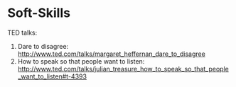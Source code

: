 # Soft-Skills

TED talks:
1. Dare to disagree: http://www.ted.com/talks/margaret_heffernan_dare_to_disagree
2. How to speak so that people want to listen: http://www.ted.com/talks/julian_treasure_how_to_speak_so_that_people_want_to_listen#t-4393
